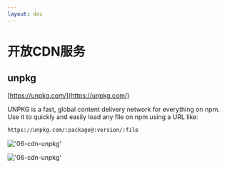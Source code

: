 ```yaml
---
layout: doc
---
```

# 开放CDN服务

## unpkg

[https://unpkg.com/](https://unpkg.com/)

UNPKG is a fast, global content delivery network for everything on npm.
Use it to quickly and easily load any file on npm using a URL like:

``` bash
https://unpkg.com/:package@:version/:file
```

!['06-cdn-unpkg'](/img/06-cdn-unpkg.png)

!['06-cdn-unpkg'](/img/06-cdn-unpkg.gif)
